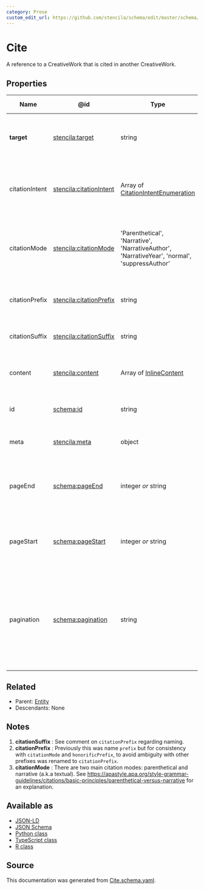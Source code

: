 ```yaml
---
category: Prose
custom_edit_url: https://github.com/stencila/schema/edit/master/schema/Cite.schema.yaml
---
```


# Cite

A reference to a CreativeWork that is cited in another CreativeWork. 

## Properties

| Name           | @id                                                                       | Type                                                                                         | Description                                                                                            | Inherited from      |
| -------------- | ------------------------------------------------------------------------- | -------------------------------------------------------------------------------------------- | ------------------------------------------------------------------------------------------------------ | ------------------- |
| **target**     | [stencila:target](https://schema.stenci.la/target.jsonld)                 | string                                                                                       | The target of the citation (URL or reference ID).                                                      | [Cite](Cite.md)     |
| citationIntent | [stencila:citationIntent](https://schema.stenci.la/citationIntent.jsonld) | Array of [CitationIntentEnumeration](CitationIntentEnumeration.md)                           | The type/s of the citation, both factually and rhetorically.                                           | [Cite](Cite.md)     |
| citationMode   | [stencila:citationMode](https://schema.stenci.la/citationMode.jsonld)     | 'Parenthetical', 'Narrative', 'NarrativeAuthor', 'NarrativeYear', 'normal', 'suppressAuthor' | Determines how the citation is shown within the surrounding text. See note [3](#notes).                | [Cite](Cite.md)     |
| citationPrefix | [stencila:citationPrefix](https://schema.stenci.la/citationPrefix.jsonld) | string                                                                                       | Text to show before the citation. See note [2](#notes).                                                | [Cite](Cite.md)     |
| citationSuffix | [stencila:citationSuffix](https://schema.stenci.la/citationSuffix.jsonld) | string                                                                                       | Text to show after the citation. See note [1](#notes).                                                 | [Cite](Cite.md)     |
| content        | [stencila:content](https://schema.stenci.la/content.jsonld)               | Array of [InlineContent](InlineContent.md)                                                   | Optional structured content/text of this citation.                                                     | [Cite](Cite.md)     |
| id             | [schema:id](https://schema.org/id)                                        | string                                                                                       | The identifier for this item.                                                                          | [Entity](Entity.md) |
| meta           | [stencila:meta](https://schema.stenci.la/meta.jsonld)                     | object                                                                                       | Metadata associated with this item.                                                                    | [Entity](Entity.md) |
| pageEnd        | [schema:pageEnd](https://schema.org/pageEnd)                              | integer _or_ string                                                                          | The page on which the work ends; for example "138" or "xvi".                                           | [Cite](Cite.md)     |
| pageStart      | [schema:pageStart](https://schema.org/pageStart)                          | integer _or_ string                                                                          | The page on which the work starts; for example "135" or "xiii".                                        | [Cite](Cite.md)     |
| pagination     | [schema:pagination](https://schema.org/pagination)                        | string                                                                                       | Any description of pages that is not separated into pageStart and pageEnd; for example, "1-6, 9, 55".  | [Cite](Cite.md)     |

## Related

-   Parent: [Entity](Entity.md)
-   Descendants: None

## Notes

1.  **citationSuffix** : See comment on `citationPrefix` regarding naming.
2.  **citationPrefix** : Previously this was name `prefix` but for consistency with `citationMode` and `honorificPrefix`, to avoid ambiguity with other prefixes was renamed to `citationPrefix`.
3.  **citationMode** : There are two main citation modes: parenthetical and narrative (a.k.a textual). See <https://apastyle.apa.org/style-grammar-guidelines/citations/basic-principles/parenthetical-versus-narrative> for an explanation.

## Available as

-   [JSON-LD](https://schema.stenci.la/Cite.jsonld)
-   [JSON Schema](https://schema.stenci.la/v1/Cite.schema.json)
-   [Python class](https://stencila.github.io/schema/py/docs/types.html#schema.types.Cite)
-   [TypeScript class](https://stencila.github.io/schema/ts/docs/interfaces/cite.html)
-   [R class](https://cran.r-project.org/web/packages/stencilaschema/stencilaschema.pdf)

## Source

This documentation was generated from [Cite.schema.yaml](https://github.com/stencila/schema/blob/master/schema/Cite.schema.yaml).
